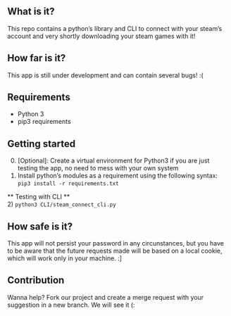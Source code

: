 ## What is it?

This repo contains a python’s library and CLI to connect with your steam’s account and very shortly downloading your steam games with it!

## How far is it?

This app is still under development and can contain several bugs! :(  

## Requirements
* Python 3
* pip3 requirements

## Getting started
0) [Optional]: Create a virtual environment for Python3 if you are just testing the app, no need to mess with your own system  
1) Install python’s modules as a requirement using the following syntax: `pip3 install -r requirements.txt`

** Testing with CLI **  
2) `python3 CLI/steam_connect_cli.py`

## How safe is it?

This app will not persist your password in any circunstances, but you have to be aware that the future requests made will be based on a local cookie, which will work only in your machine. :]

## Contribution

Wanna help? Fork our project and create a merge request with your suggestion in a new branch. We will see it (:
